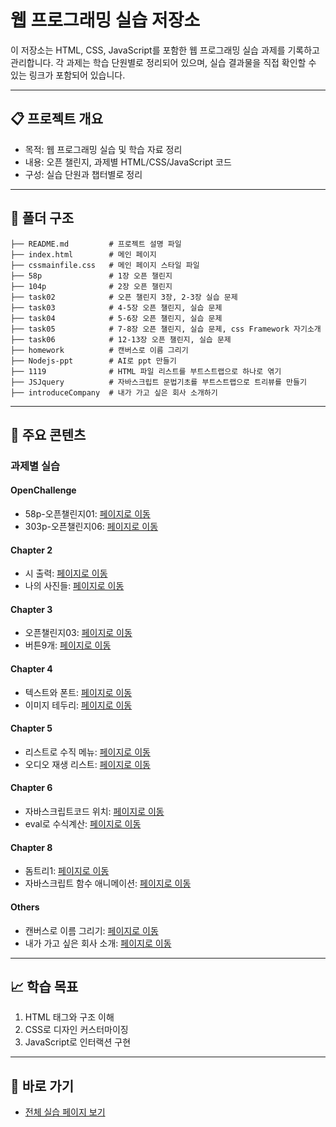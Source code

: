 
# 웹 프로그래밍 실습 저장소

이 저장소는 HTML, CSS, JavaScript를 포함한 웹 프로그래밍 실습 과제를 기록하고 관리합니다. 각 과제는 학습 단원별로 정리되어 있으며, 실습 결과물을 직접 확인할 수 있는 링크가 포함되어 있습니다.

---

## 📋 프로젝트 개요
- 목적: 웹 프로그래밍 실습 및 학습 자료 정리
- 내용: 오픈 챌린지, 과제별 HTML/CSS/JavaScript 코드
- 구성: 실습 단원과 챕터별로 정리

---

## 📂 폴더 구조

```plaintext
├── README.md         # 프로젝트 설명 파일
├── index.html        # 메인 페이지
├── cssmainfile.css   # 메인 페이지 스타일 파일
├── 58p               # 1장 오픈 챌린지
├── 104p              # 2장 오픈 챌린지
├── task02            # 오픈 챌린지 3장, 2-3장 실습 문제
├── task03            # 4-5장 오픈 챌린지, 실습 문제
├── task04            # 5-6장 오픈 챌린지, 실습 문제
├── task05            # 7-8장 오픈 챌린지, 실습 문제, css Framework 자기소개
├── task06            # 12-13장 오픈 챌린지, 실습 문제
├── homework          # 캔버스로 이름 그리기
├── Nodejs-ppt        # AI로 ppt 만들기
├── 1119              # HTML 파일 리스트를 부트스트랩으로 하나로 엮기
├── JSJquery          # 자바스크립트 문법기초를 부트스트랩으로 트리뷰를 만들기 
├── introduceCompany  # 내가 가고 싶은 회사 소개하기
```

---

## 🌟 주요 콘텐츠

### 과제별 실습
#### OpenChallenge
- 58p-오픈챌린지01: [페이지로 이동](https://lgw323.github.io/2021663046/58p/index.html)
- 303p-오픈챌린지06: [페이지로 이동](https://lgw323.github.io/2021663046/task04/303p/index.html)

#### Chapter 2
- 시 출력: [페이지로 이동](https://lgw323.github.io/2021663046/task02/107p-110p/1/index.html)
- 나의 사진들: [페이지로 이동](https://lgw323.github.io/2021663046/task02/107p-110p/3/index.html)

#### Chapter 3
- 오픈챌린지03: [페이지로 이동](https://lgw323.github.io/2021663046/task02/151p/index.html)
- 버튼9개: [페이지로 이동](https://lgw323.github.io/2021663046/task02/153p-155p/1/index.html)

#### Chapter 4
- 텍스트와 폰트: [페이지로 이동](https://lgw323.github.io/2021663046/task03/4/2/index.html)
- 이미지 테두리: [페이지로 이동](https://lgw323.github.io/2021663046/task03/4/8/index.html)

#### Chapter 5
- 리스트로 수직 메뉴: [페이지로 이동](https://lgw323.github.io/2021663046/task03/5/8/index.html)
- 오디오 재생 리스트: [페이지로 이동](https://lgw323.github.io/2021663046/task03/5/3/index.html)

#### Chapter 6
- 자바스크립트코드 위치: [페이지로 이동](https://lgw323.github.io/2021663046/task04/6/1/index.html)
- eval로 수식계산: [페이지로 이동](https://lgw323.github.io/2021663046/task04/6/8/index.html)

#### Chapter 8
- 돔트리1: [페이지로 이동](https://lgw323.github.io/2021663046/task05/8/1/domtree.pdf)
- 자바스크립트 함수 애니메이션: [페이지로 이동](https://lgw323.github.io/2021663046/task05/8/8/index.html)

#### Others
- 캔버스로 이름 그리기: [페이지로 이동](https://lgw323.github.io/2021663046/homework/index.html)
- 내가 가고 싶은 회사 소개: [페이지로 이동](https://lgw323.github.io/2021663046/introduceCompany/index.html)


---

## 📈 학습 목표
1. HTML 태그와 구조 이해
2. CSS로 디자인 커스터마이징
3. JavaScript로 인터랙션 구현

---

## 🔗 바로 가기
- [전체 실습 페이지 보기](https://lgw323.github.io/2021663046/)
